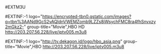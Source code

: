 #EXTM3U

#EXTINF:-1 logo="https://encrypted-tbn0.gstatic.com/images?q=tbn%3AANd9GcS2vAQldnVWEMZomb9LZZs8iWsychFMC8ra4fhSnvxzy2mGkz2-" group-title="Movie",HBO HD http://203.207.56.228/live/iptv005.m3u8

#EXTINF:-1 logo="http://tv.dekagon.id/logo/hbo_asia.png" group-title="Movie",HBO http://203.207.56.228/live/iptv005.m3u8